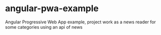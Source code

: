 # angular-pwa-example
Angular Progressive  Web App example, project work as a news reader for some categories using an api of news

